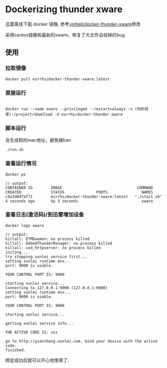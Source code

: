 # Dockerizing thunder xware

迅雷离线下载 docker 镜像, 参考[yinheli/docker-thunder-xware](https://github.com/yinheli/docker-thunder-xware)修改

采用centos镜像和最新的xware，修复了大文件会挂掉的bug


## 使用

### 拉取镜像

```
docker pull esrrhs/docker-thunder-xware:latest
```

### 直接运行

```

docker run --name xware --privileged --restart=always -v (你的目录):/project/download -d esrrhs/docker-thunder-xware

```
### 脚本运行
会生成假的mac地址，避免被ban
```
./run.sh

```
### 查看运行情况

```
docker ps
```

```
// output:
CONTAINER ID        IMAGE                                 COMMAND             CREATED             STATUS              PORTS               NAMES
c8a3d047af71        esrrhs/docker-thunder-xware:latest   "./start.sh"        4 seconds ago       Up 3 seconds                            xware
```

### 查看日志(激活码)/到迅雷增加设备

```
docker logs xware
```

```
// output:
killall: ETMDaemon: no process killed
killall: EmbedThunderManager: no process killed
killall: vod_httpserver: no process killed
initing...
try stopping xunlei service first...
setting xunlei runtime env...
port: 9000 is usable.

YOUR CONTROL PORT IS: 9000

starting xunlei service...
Connecting to 127.0.0.1:9000 (127.0.0.1:9000)
setting xunlei runtime env...
port: 9000 is usable.

YOUR CONTROL PORT IS: 9000

starting xunlei service...

getting xunlei service info...

THE ACTIVE CODE IS: xxx

go to http://yuancheng.xunlei.com, bind your device with the active code.
finished.
```

绑定成功后就可以开心地使用了.




